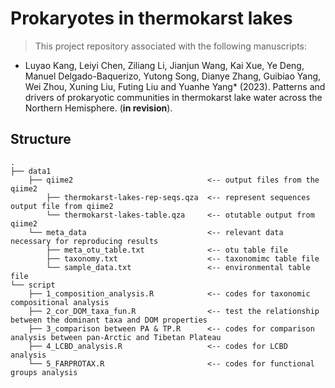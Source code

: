 # Prokaryotes in thermokarst lakes

> This project repository associated with the following manuscripts:

* Luyao Kang, Leiyi Chen, Ziliang Li, Jianjun Wang, Kai Xue, Ye Deng, Manuel Delgado-Baquerizo, Yutong Song, Dianye Zhang, Guibiao Yang, Wei Zhou, Xuning Liu, Futing Liu and Yuanhe Yang* (2023). Patterns and drivers of prokaryotic communities in thermokarst lake water across the Northern Hemisphere. (**in revision**). 

## Structure

```
.
├── data1
    ├── qiime2                              <-- output files from the qiime2
        ├── thermokarst-lakes-rep-seqs.qza  <-- represent sequences output file from qiime2
        └── thermokarst-lakes-table.qza     <-- otutable output from qiime2
    └── meta_data                           <-- relevant data necessary for reproducing results
        ├── meta_otu_table.txt              <-- otu table file
        ├── taxonomy.txt                    <-- taxonomimc table file
        └── sample_data.txt                 <-- environmental table file
└── script
    ├── 1_composition_analysis.R            <-- codes for taxonomic compositional analysis
    ├── 2_cor_DOM_taxa_fun.R                <-- test the relationship between the dominant taxa and DOM properties
    ├── 3_comparison between PA & TP.R      <-- codes for comparison analysis between pan-Arctic and Tibetan Plateau
    ├── 4_LCBD_analysis.R                   <-- codes for LCBD analysis
    └── 5_FARPROTAX.R                       <-- codes for functional groups analysis

```
